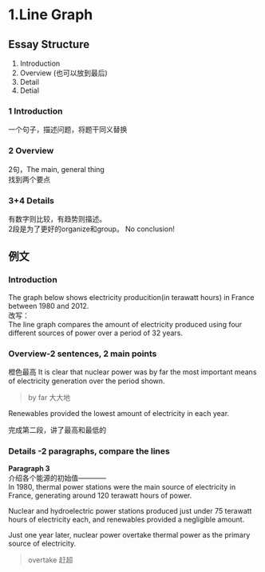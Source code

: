 # 1.Line Graph

## Essay Structure
1. Introduction
2. Overview (也可以放到最后)
3. Detail
4. Detial

### 1 Introduction
一个句子，描述问题，将题干同义替换

### 2 Overview
2句，The main, general thing  
找到两个要点

### 3+4 Details
有数字则比较，有趋势则描述。  
2段是为了更好的organize和group。
No conclusion!

## 例文
### Introduction  
The graph below shows electricity producition(in terawatt hours) in France between 1980 and 2012.  
改写：  
The line graph compares the amount of electricity produced using four different sources of power over a period of 32 years.

### Overview-2 sentences, 2 main points
橙色最高
It is clear that nuclear power was by far the most important means of electricity generation over the period shown.

> by far 大大地

Renewables provided the lowest amount of electricity in each year.

完成第二段，讲了最高和最低的

### Details -2 paragraphs, compare the lines
**Paragraph 3**  
介绍各个能源的初始值————  
In 1980, thermal power stations were the main source of electricity in France, generating around 120 terawatt hours of power.  

Nuclear and hydroelectric power stations produced just under 75 terawatt hours of electricity each, and renewables provided a negligible amount.

Just one year later, nuclear power overtake thermal power as the primary source of electricity.

> overtake 赶超